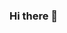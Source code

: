 ### Hi there 👋

<!--
**GNFinder/GNFinder** is a ✨ _special_ ✨ repository because its `README.md` (this file) appears on your GitHub profile.

Here are some ideas to get you started:

- 🔭 I’m currently working on blockchain technologies like, Solidity and Web3.js.
- 🌱 I’m currently learning front end development for Dapps.
- 👯 I’m looking to collaborate on Flash Loan Arbitrage Programmes.
- 🤔 I’m looking for help connecting with like-minded developers.
- 💬 Ask me about web3.0 and hacking.
- 📫 How to reach me: https://twitter.com/JamalForbes_
- 😄 Pronouns: ...
- ⚡ Fun fact: I've been on stage with Prince Harry and Basement Jaxx.
-->
